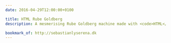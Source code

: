 ```yaml
---
date: 2016-04-29T12:00:00+0100

title: HTML Rube Goldberg
description: A mesmerising Rube Goldberg machine made with <code>HTML</code> form elements and their form element-specific attributes and states, like <code>checked</code>, <code>:focus</code>, and <code>value</code>.

bookmark_of: http://sebastianlyserena.dk
---
```

